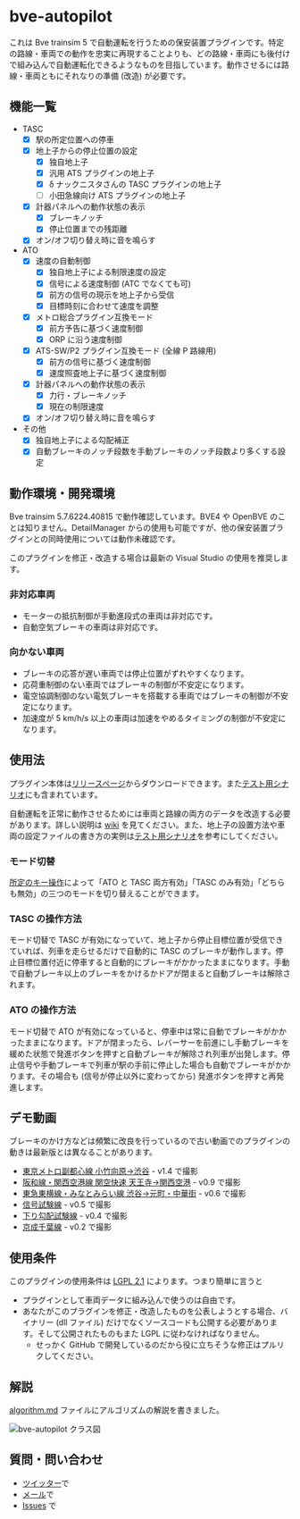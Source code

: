 # bve-autopilot

これは Bve trainsim 5 で自動運転を行うための保安装置プラグインです。特定の路線・車両での動作を忠実に再現することよりも、どの路線・車両にも後付けで組み込んで自動運転化できるようなものを目指しています。動作させるには路線・車両ともにそれなりの準備 (改造) が必要です。

## 機能一覧

- TASC
  - [x] 駅の所定位置への停車
  - [x] 地上子からの停止位置の設定
    - [x] 独自地上子
    - [x] 汎用 ATS プラグインの地上子
    - [x] δ ナックニスタさんの TASC プラグインの地上子
    - [ ] 小田急線向け ATS プラグインの地上子
  - [x] 計器パネルへの動作状態の表示
    - [x] ブレーキノッチ
    - [x] 停止位置までの残距離
  - [x] オン/オフ切り替え時に音を鳴らす
- ATO
  - [x] 速度の自動制御
    - [x] 独自地上子による制限速度の設定
    - [x] 信号による速度制御 (ATC でなくても可)
    - [x] 前方の信号の現示を地上子から受信
    - [x] 目標時刻に合わせて速度を調整
  - [x] メトロ総合プラグイン互換モード
    - [x] 前方予告に基づく速度制御
    - [x] ORP に沿う速度制御
  - [x] ATS-SW/P2 プラグイン互換モード (全線 P 路線用)
    - [x] 前方の信号に基づく速度制御
    - [x] 速度照査地上子に基づく速度制御
  - [x] 計器パネルへの動作状態の表示
    - [x] 力行・ブレーキノッチ
    - [x] 現在の制限速度
  - [x] オン/オフ切り替え時に音を鳴らす
- その他
  - [x] 独自地上子による勾配補正
  - [x] 自動ブレーキのノッチ段数を手動ブレーキのノッチ段数より多くする設定

## 動作環境・開発環境

Bve trainsim 5.7.6224.40815 で動作確認しています。BVE4 や OpenBVE のことは知りません。DetailManager からの使用も可能ですが、他の保安装置プラグインとの同時使用については動作未確認です。

このプラグインを修正・改造する場合は最新の Visual Studio の使用を推奨します。

### 非対応車両

- モーターの抵抗制御が手動進段式の車両は非対応です。
- 自動空気ブレーキの車両は非対応です。

### 向かない車両

- ブレーキの応答が遅い車両では停止位置がずれやすくなります。
- 応荷重制御のない車両ではブレーキの制御が不安定になります。
- 電空協調制御のない電気ブレーキを搭載する車両ではブレーキの制御が不安定になります。
- 加速度が 5 km/h/s 以上の車両は加速をやめるタイミングの制御が不安定になります。

## 使用法

プラグイン本体は[リリースページ](https://github.com/magicant/bve-autopilot/releases)からダウンロードできます。また[テスト用シナリオ](https://github.com/magicant/bve-autopilot-scenario)にも含まれています。

自動運転を正常に動作させるためには車両と路線の両方のデータを改造する必要があります。詳しい説明は [wiki](https://github.com/magicant/bve-autopilot/wiki) を見てください。また、地上子の設置方法や車両の設定ファイルの書き方の実例は[テスト用シナリオ](https://github.com/magicant/bve-autopilot-scenario)を参考にしてください。

### モード切替

[所定のキー操作](https://github.com/magicant/bve-autopilot/wiki/キー操作仕様)によって「ATO と TASC 両方有効」「TASC のみ有効」「どちらも無効」の三つのモードを切り替えることができます。

### TASC の操作方法

モード切替で TASC が有効になっていて、地上子から停止目標位置が受信できていれば、列車を走らせるだけで自動的に TASC のブレーキが動作します。停止目標位置付近に停車すると自動的にブレーキがかかったままになります。手動で自動ブレーキ以上のブレーキをかけるかドアが閉まると自動ブレーキは解除されます。

### ATO の操作方法

モード切替で ATO が有効になっていると、停車中は常に自動でブレーキがかかったままになります。ドアが閉まったら、レバーサーを前進にし手動ブレーキを緩めた状態で発進ボタンを押すと自動ブレーキが解除され列車が出発します。停止信号や手動ブレーキで列車が駅の手前に停止した場合も自動でブレーキがかかります。その場合も (信号が停止以外に変わってから) 発進ボタンを押すと再発進します。

## デモ動画

ブレーキのかけ方などは頻繁に改良を行っているので古い動画でのプラグインの動きは最新版とは異なることがあります。

- [東京メトロ副都心線 小竹向原→渋谷](https://youtu.be/6kXDLosXjx8) - v1.4 で撮影
- [阪和線・関西空港線 関空快速 天王寺→関西空港](https://youtu.be/92c_utzGNos) - v0.9 で撮影
- [東急東横線・みなとみらい線 渋谷→元町・中華街](https://youtu.be/y3LwPA8is3I) - v0.6 で撮影
- [信号試験線](https://youtu.be/ywAtS5WGzSg) - v0.5 で撮影
- [下り勾配試験線](https://youtu.be/sfnf7ql6HGw) - v0.4 で撮影
- [京成千葉線](https://youtu.be/tCQxyIPJYbs) - v0.2 で撮影

## 使用条件

このプラグインの使用条件は [LGPL 2.1](LICENSE) によります。つまり簡単に言うと

* プラグインとして車両データに組み込んで使うのは自由です。
* あなたがこのプラグインを修正・改造したものを公表しようとする場合、バイナリー (dll ファイル) だけでなくソースコードも公開する必要があります。そして公開されたものもまた LGPL に従わなければなりません。
  * せっかく GitHub で開発しているのだから役に立ちそうな修正はプルリクしてください。

## 解説

[algorithm.md](algorithm.md) ファイルにアルゴリズムの解説を書きました。

![bve-autopilot クラス図](https://docs.google.com/drawings/d/e/2PACX-1vS04CQzvJoFkLqhHuT_zZZW-YbpnRhUtPCcCVHPN-CMPTM_-LAcdUqEHE2YRKOrQcYnIqTFau8X7KWR/pub?w=960&h=720)

## 質問・問い合わせ

- [ツイッター](https://twitter.com/tnacigam)で
- [メール](mailto:magicant@wonderwand.net)で
- [Issues](https://github.com/magicant/bve-autopilot/issues/new) で

